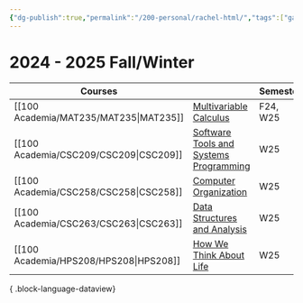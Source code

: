 ```yaml
---
{"dg-publish":true,"permalink":"/200-personal/rachel-html/","tags":["gardenEntry","gardenEntry","gardenEntry","gardenEntry"],"created":"2023-10-17T16:57:36.000-04:00","updated":"2025-01-22T00:00:39.171-05:00"}
---
```



# 2024 - 2025 Fall/Winter

| Courses                                   |                                                                                | Semester |
| ----------------------------------------- | ------------------------------------------------------------------------------ | -------- |
| [[100 Academia/MAT235/MAT235\|MAT235]] | [Multivariable Calculus](https://q.utoronto.ca/courses/359663)                 | F24, W25 |
| [[100 Academia/CSC209/CSC209\|CSC209]] | [Software Tools and Systems Programming](https://q.utoronto.ca/courses/387199) | W25      |
| [[100 Academia/CSC258/CSC258\|CSC258]] | [Computer Organization](https://q.utoronto.ca/courses/379878/modules)          | W25      |
| [[100 Academia/CSC263/CSC263\|CSC263]] | [Data Structures and Analysis](https://q.utoronto.ca/courses/379913/modules)   | W25      |
| [[100 Academia/HPS208/HPS208\|HPS208]] | [How We Think About Life](https://q.utoronto.ca/courses/372787)                | W25      |

{ .block-language-dataview}
